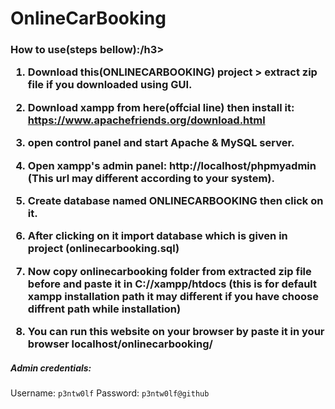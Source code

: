 # OnlineCarBooking

<h3>How to use(steps bellow):/h3>

1) Download this(ONLINECARBOOKING) project > extract zip file if you downloaded using GUI.

2) Download xampp from here(offcial line) then install it: https://www.apachefriends.org/download.html

3) open control panel and start Apache & MySQL server.

4) Open xampp's admin panel: http://localhost/phpmyadmin (This url may different according to your system).

5) Create database named ONLINECARBOOKING then click on it.

6) After clicking on it import database which is given in project (onlinecarbooking.sql)

7) Now copy onlinecarbooking folder from extracted zip file before and paste it in C://xampp/htdocs (this is for default xampp installation path it may different if you have choose diffrent path while installation)

8) You can run this website on your browser by paste it in your browser localhost/onlinecarbooking/

<h5>Admin credentials:</h5>

Username: ```p3ntw0lf```
Password: ```p3ntw0lf@github```
